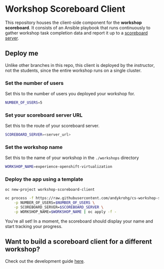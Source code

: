 # Workshop Scoreboard Client
This repository houses the client-side component for the **workshop scoreboard**. It consists of an Ansible playbook that runs continuously to gather workshop task completion data and report it up to a [scoreboard server](https://github.com/andykrohg/cs-workshop-scoreboard-server).

## Deploy me
Unlike other branches in this repo, this client is deployed by the *instructor*, not the students, since the entire workshop runs on a single cluster.

### Set the number of users
Set this to the number of users you deployed your workshop for.
```bash
NUMBER_OF_USERS=5
```
### Set your scoreboard server URL
Set this to the route of your scoreboard server.
```bash
SCOREBOARD_SERVER=<server_url>
```
### Set the workshop name
Set this to the name of your workshop in the `./workshops` directory
```bash
WORKSHOP_NAME=experience-openshift-virtualization
```
### Deploy the app using a template
```bash
oc new-project workshop-scoreboard-client

oc process -f https://raw.githubusercontent.com/andykrohg/cs-workshop-scoreboard-client/refs/heads/main/template.yml \
    -p NUMBER_OF_USERS=$NUMBER_OF_USERS \
    -p SCOREBOARD_SERVER=$SCOREBOARD_SERVER \
    -p WORKSHOP_NAME=$WORKSHOP_NAME | oc apply -f -
```

You're all set! In a moment, the scoreboard should display your name and start tracking your progress.

## Want to build a scoreboard client for a different workshop?
Check out the development guide [here](DEVELOPMENT.md).